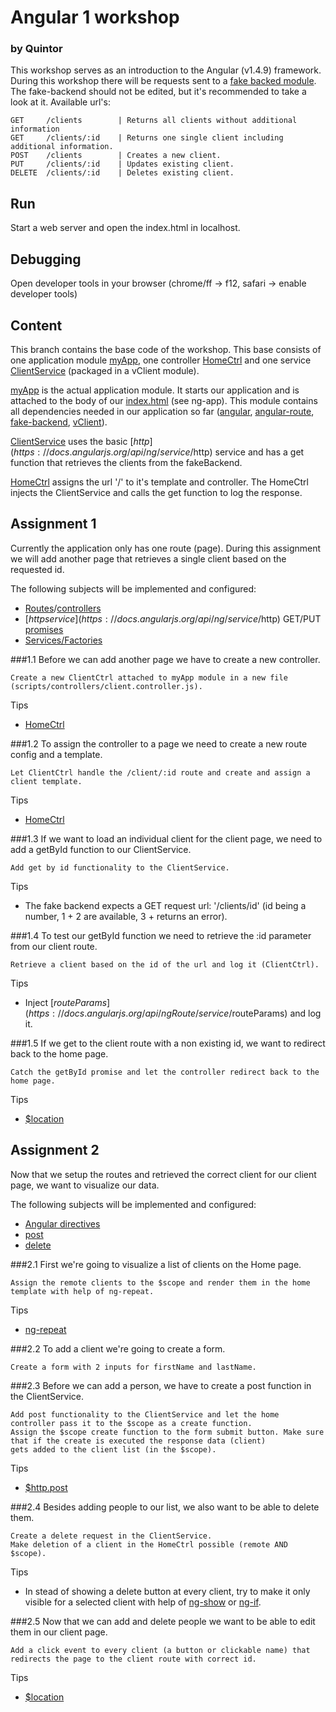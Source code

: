 # Angular 1 workshop
### by Quintor
This workshop serves as an introduction to the Angular (v1.4.9) framework. During this workshop there will be requests sent to 
a [fake backed module](../master/libs/fake-backend.js).  The fake-backend should not be edited, but it's recommended to take a
look at it. Available url's:
```
GET     /clients        | Returns all clients without additional information
GET     /clients/:id    | Returns one single client including additional information.
POST    /clients        | Creates a new client.
PUT     /clients/:id    | Updates existing client.
DELETE  /clients/:id    | Deletes existing client.
```

## Run
Start a web server and open the index.html in localhost.

## Debugging
Open developer tools in your browser (chrome/ff -> f12, safari -> enable developer tools)

## Content
This branch contains the base code of the workshop. This base consists of one application module [myApp](../master/scripts/app.js), one 
controller [HomeCtrl](../master/scripts/controllers/home.controller.js) and one service [ClientService](../master/scripts/services/client.service.js) (packaged in a vClient module).

[myApp](../master/scripts/app.js) is the actual application module. It starts our application and is attached to the body of our [index.html](../master/index.html) (see ng-app). This module 
contains all dependencies needed in our application so far ([angular](../master/libs/angular.js), [angular-route](../master/libs/angular-route.js), [fake-backend](../master/libs/fake-backend.js), [vClient](../master/scripts/services/client.service.js)).

[ClientService](../master/scripts/services/client.service.js) uses the basic [$http](https://docs.angularjs.org/api/ng/service/$http) service and has a get function that retrieves the clients from the fakeBackend.

[HomeCtrl](../master/scripts/controllers/home.controller.js) assigns the url '/' to it's template and controller. The HomeCtrl injects the ClientService and calls
the get function to log the response.

## Assignment 1
Currently the application only has one route (page). During this assignment we will add another page that retrieves a single client based on the 
requested id. 

The following subjects will be implemented and configured:
-  [Routes](https://docs.angularjs.org/api/ngRoute/provider/$routeProvider)/[controllers](https://docs.angularjs.org/guide/controller)
-  [$http service](https://docs.angularjs.org/api/ng/service/$http) GET/PUT [promises](https://docs.angularjs.org/api/ng/service/$q#the-promise-api)
-  [Services/Factories](https://docs.angularjs.org/guide/services)

###1.1
Before we can add another page we have to create a new controller.
```
Create a new ClientCtrl attached to myApp module in a new file (scripts/controllers/client.controller.js).
```
Tips
- [HomeCtrl](../master/scripts/controllers/home.controller.js)

###1.2
To assign the controller to a page we need to create a new route config and a template.
```
Let ClientCtrl handle the /client/:id route and create and assign a client template.
```
Tips
- [HomeCtrl](../master/scripts/controllers/home.controller.js)

###1.3
If we want to load an individual client for the client page, we need to add a getById function to our ClientService.
```
Add get by id functionality to the ClientService.
```
Tips
- The fake backend expects a GET request url: '/clients/id' (id being a number, 1 + 2 are available, 3 + returns an error).

###1.4
To test our getById function we need to retrieve the :id parameter from our client route.
```
Retrieve a client based on the id of the url and log it (ClientCtrl).
```
Tips
- Inject [$routeParams](https://docs.angularjs.org/api/ngRoute/service/$routeParams) and log it.

###1.5
If we get to the client route with a non existing id, we want to redirect back to the home page.
```
Catch the getById promise and let the controller redirect back to the home page.
```
Tips
- [$location]()

## Assignment 2
Now that we setup the routes and retrieved the correct client for our client page, we want to visualize our data.

The following subjects will be implemented and configured:
- [Angular directives]()
- [post]()
- [delete]()


###2.1
First we're going to visualize a list of clients on the Home page.
```
Assign the remote clients to the $scope and render them in the home template with help of ng-repeat.
```

Tips
- [ng-repeat]()

###2.2
To add a client we're going to create a form.
```
Create a form with 2 inputs for firstName and lastName.
```

###2.3
Before we can add a person, we have to create a post function in the ClientService.
```
Add post functionality to the ClientService and let the home controller pass it to the $scope as a create function.
Assign the $scope create function to the form submit button. Make sure that if the create is executed the response data (client)
gets added to the client list (in the $scope).
```

Tips
- [$http.post]()

###2.4
Besides adding people to our list, we also want to be able to delete them.
```
Create a delete request in the ClientService. 
Make deletion of a client in the HomeCtrl possible (remote AND $scope). 
```

Tips
- In stead of showing a delete button at every client, try to make it only visible for a selected client with help of
[ng-show]() or [ng-if]().

###2.5 
Now that we can add and delete people we want to be able to edit them in our client page.
```
Add a click event to every client (a button or clickable name) that redirects the page to the client route with correct id.
```

Tips
- [$location]()
